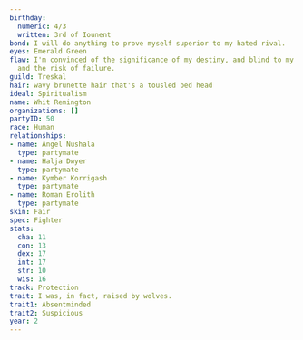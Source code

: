 ```yaml
---
birthday:
  numeric: 4/3
  written: 3rd of Iounent
bond: I will do anything to prove myself superior to my hated rival.
eyes: Emerald Green
flaw: I'm convinced of the significance of my destiny, and blind to my shortcomings
  and the risk of failure.
guild: Treskal
hair: wavy brunette hair that's a tousled bed head
ideal: Spiritualism
name: Whit Remington
organizations: []
partyID: 50
race: Human
relationships:
- name: Angel Nushala
  type: partymate
- name: Halja Dwyer
  type: partymate
- name: Kymber Korrigash
  type: partymate
- name: Roman Erolith
  type: partymate
skin: Fair
spec: Fighter
stats:
  cha: 11
  con: 13
  dex: 17
  int: 17
  str: 10
  wis: 16
track: Protection
trait: I was, in fact, raised by wolves.
trait1: Absentminded
trait2: Suspicious
year: 2
---
```


